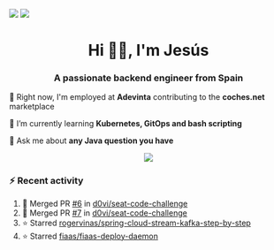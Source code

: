 [![](https://img.shields.io/badge/Jesús_Iglesias-0077B5?style=flat&logo=linkedin&logoColor=white)][linkedin]
[![](https://img.shields.io/badge/d0vi-330F63?style=flat&logo=gitlab&logoColor=white)][gitlab]

<h1 align="center">Hi 👋🏻️, I'm Jesús</h1>
<h3 align="center">A passionate backend engineer from Spain</h3>

🔭 Right now, I'm employed at **Adevinta** contributing to the **coches.net** marketplace

🌱 I’m currently learning **Kubernetes, GitOps and bash scripting**

💬 Ask me about **any Java question you have**

<p align="center">
  <a href="https://skillicons.dev">
    <img src="https://skillicons.dev/icons?i=java,kotlin,spring,postgres,git,kubernetes,docker,kafka,aws,elasticsearch,linux" />
  </a>
</p>

### ⚡ Recent activity

<!--RECENT_ACTIVITY:start-->
1. 🎉 Merged PR [#6](https://github.com/d0vi/seat-code-challenge/pull/6) in [d0vi/seat-code-challenge](https://github.com/d0vi/seat-code-challenge)<br>
2. 🎉 Merged PR [#7](https://github.com/d0vi/seat-code-challenge/pull/7) in [d0vi/seat-code-challenge](https://github.com/d0vi/seat-code-challenge)<br>
3. ⭐ Starred [rogervinas/spring-cloud-stream-kafka-step-by-step](https://github.com/rogervinas/spring-cloud-stream-kafka-step-by-step)<br>
4. ⭐ Starred [fiaas/fiaas-deploy-daemon](https://github.com/fiaas/fiaas-deploy-daemon)<br>
<!--RECENT_ACTIVITY:end-->

[linkedin]: https://linkedin.com/in/jesusiglesiasiglesias
[gitlab]: https://gitlab.com/d0vi
